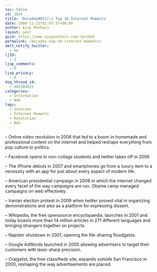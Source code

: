 ```yaml
---
toc: false
id: 1845
title: 'Decade&#8217;s Top 10 Internet Moments'
date: 2009-11-22T02:07:57+00:00
author: Ajay Matharu
layout: post
guid: https://www.ajaymatharu.com/?p=1845
permalink: /decades-top-10-internet-moments/
aktt_notify_twitter:
  - no
ljID:
  - 3
ljxp_comments:
  - 0
ljxp_privacy:
  - 0
dsq_thread_id:
  - 465389825
categories:
  - Information
  - Web
tags:
  - Internet
  - Internet Moments
  - Revolution
  - Web
---
```

&#8211; Online video revolution in 2006 that led to a boom in homemade and professional content on the internet and helped reshape everything from pop culture to politics.

&#8211; Facebook opens to non-collage students and twitter takes off in 2006

&#8211; The iPhone debuts in 2007 and smartphones go from a luxury item to a necessity with an app for just about every aspect of modern life.

&#8211; American presidential campaign in 2008 in which the internet changed every facet of the way campaigns are run. Obama camp managed campaigns on web effectively.

&#8211; Iranian election protest in 2009 when twitter proved vital in organizing demonstrations and also as a platform for expressing dissent.

&#8211; Wikipedia, the free opensource encyclopaedia, launches in 2001 and today boasts more than 14 million articles in 271 different languages and bringing strangers together on projects.

&#8211; Napster shutdown in 2001, opening the file-sharing floodgates.

&#8211; Google AdWords launched in 2000 allowing advertisers to target their customers with laser-sharp precision.

&#8211; Craigslist, the free classifieds site, expands outside San Francisco in 2000, reshaping the way advertisements are placed.
